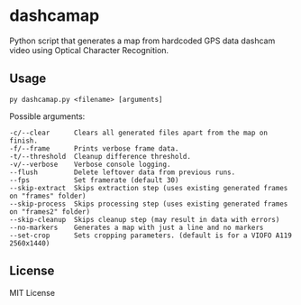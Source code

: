 # dashcamap
Python script that generates a map from hardcoded GPS data dashcam video using Optical Character Recognition.

## Usage
```
py dashcamap.py <filename> [arguments]
```

Possible arguments:
```
-c/--clear		Clears all generated files apart from the map on finish.
-f/--frame		Prints verbose frame data.
-t/--threshold	Cleanup difference threshold.
-v/--verbose	Verbose console logging.
--flush			Delete leftover data from previous runs.
--fps			Set framerate (default 30)
--skip-extract	Skips extraction step (uses existing generated frames on "frames" folder)
--skip-process	Skips processing step (uses existing generated frames on "frames2" folder)
--skip-cleanup	Skips cleanup step (may result in data with errors)
--no-markers	Generates a map with just a line and no markers
--set-crop		Sets cropping parameters. (default is for a VIOFO A119 2560x1440)
```

## License
MIT License
